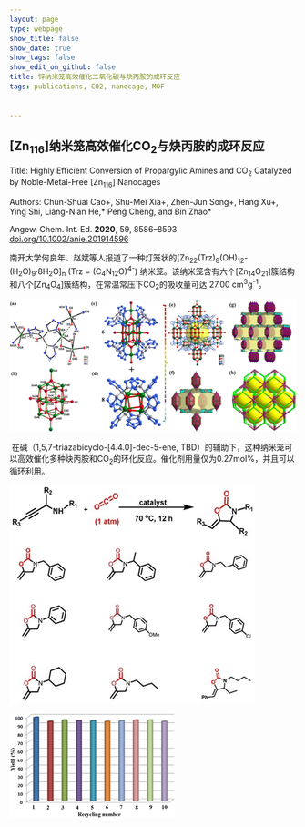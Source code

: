 ```yaml
---
layout: page
type: webpage
show_title: false
show_date: true
show_tags: false
show_edit_on_github: false
title: 锌纳米笼高效催化二氧化碳与炔丙胺的成环反应
tags: publications, CO2, nanocage, MOF


---
```

## [Zn<sub>116</sub>]纳米笼高效催化CO<sub>2</sub>与炔丙胺的成环反应



Title: Highly Efficient Conversion of Propargylic Amines and CO<sub>2</sub> Catalyzed by Noble-Metal-Free [Zn<sub>116</sub>] Nanocages

Authors: Chun-Shuai Cao+, Shu-Mei Xia+, Zhen-Jun Song+, Hang Xu+, Ying Shi, Liang-Nian He,*
Peng Cheng, and Bin Zhao*

Angew. Chem. Int. Ed. **2020**, 59, 8586–8593  [doi.org/10.1002/anie.201914596](https://sci-hub.se/10.1002/anie.201914596)



​	南开大学何良年、赵斌等人报道了一种灯笼状的[Zn<sub>22</sub>(Trz)<sub>8</sub>(OH)<sub>12</sub>-(H<sub>2</sub>O)<sub>9</sub>·8H<sub>2</sub>O]<sub>n</sub> (Trz = (C<sub>4</sub>N<sub>12</sub>O)<sup>4-</sup>) 纳米笼。该纳米笼含有六个[Zn<sub>14</sub>O<sub>21</sub>]簇结构和八个[Zn<sub>4</sub>O<sub>4</sub>]簇结构，在常温常压下CO<sub>2</sub>的吸收量可达 27.00 cm<sup>3</sup>g<sup>-1</sup>。

![image-20200519155316423](/assets/images/upload/2020-05-19-%5BZn%5D%E7%BA%B3%E7%B1%B3%E7%AC%BC%E9%AB%98%E6%95%88%E5%82%AC%E5%8C%96CO%E4%B8%8E%E7%82%94%E4%B8%99%E8%83%BA%E7%9A%84%E6%88%90%E7%8E%AF%E5%8F%8D%E5%BA%94.assets/image-20200519155316423.png)

​	在碱（1,5,7-triazabicyclo-[4.4.0]-dec-5-ene, TBD）的辅助下，这种纳米笼可以高效催化多种炔丙胺和CO<sub>2</sub>的环化反应。催化剂用量仅为0.27mol%，并且可以循环利用。

![二氧化碳和炔丙胺的反应](/assets/images/upload/2020-05-19-%5BZn%5D%E7%BA%B3%E7%B1%B3%E7%AC%BC%E9%AB%98%E6%95%88%E5%82%AC%E5%8C%96CO%E4%B8%8E%E7%82%94%E4%B8%99%E8%83%BA%E7%9A%84%E6%88%90%E7%8E%AF%E5%8F%8D%E5%BA%94.assets/%E4%BA%8C%E6%B0%A7%E5%8C%96%E7%A2%B3%E5%92%8C%E7%82%94%E4%B8%99%E8%83%BA%E7%9A%84%E5%8F%8D%E5%BA%94.jpg)

![image-20200519160015452](/assets/images/upload/2020-05-19-%5BZn%5D%E7%BA%B3%E7%B1%B3%E7%AC%BC%E9%AB%98%E6%95%88%E5%82%AC%E5%8C%96CO%E4%B8%8E%E7%82%94%E4%B8%99%E8%83%BA%E7%9A%84%E6%88%90%E7%8E%AF%E5%8F%8D%E5%BA%94.assets/image-20200519160015452.png)
